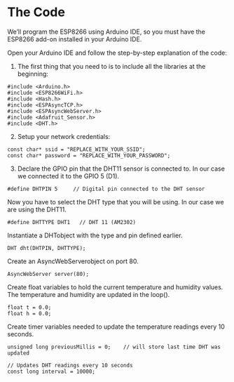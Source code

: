 # The Code

We’ll program the ESP8266 using Arduino IDE, so you must have the ESP8266 add-on installed in your Arduino IDE.

Open your Arduino IDE and follow the step-by-step explanation of the code:

1. The first thing that you need to is to include all the libraries at the beginning: 

```text
#include <Arduino.h>
#include <ESP8266WiFi.h>
#include <Hash.h>
#include <ESPAsyncTCP.h>
#include <ESPAsyncWebServer.h>
#include <Adafruit_Sensor.h>
#include <DHT.h>
```

2. Setup your network credentials:

```text
const char* ssid = "REPLACE_WITH_YOUR_SSID";
const char* password = "REPLACE_WITH_YOUR_PASSWORD";
```

3. Declare the GPIO pin that the DHT11 sensor is connected to. In our case we connected it to the GPIO 5 \(D1\).

```text
#define DHTPIN 5     // Digital pin connected to the DHT sensor
```

Now you have to select the DHT type that you will be using. In our case we are using the DHT11.

```text
#define DHTTYPE DHT1   // DHT 11 (AM2302)
```

Instantiate a DHTobject with the type and pin defined earlier.

```text
DHT dht(DHTPIN, DHTTYPE);
```

Create an AsyncWebServerobject on port 80.

```text
AsyncWebServer server(80);
```

Create float variables to hold the current temperature and humidity values. The temperature and humidity are updated in the loop\(\).

```text
float t = 0.0;
float h = 0.0;
```



Create timer variables needed to update the temperature readings every 10 seconds.

```text
unsigned long previousMillis = 0;    // will store last time DHT was updated

// Updates DHT readings every 10 seconds
const long interval = 10000; 
```



